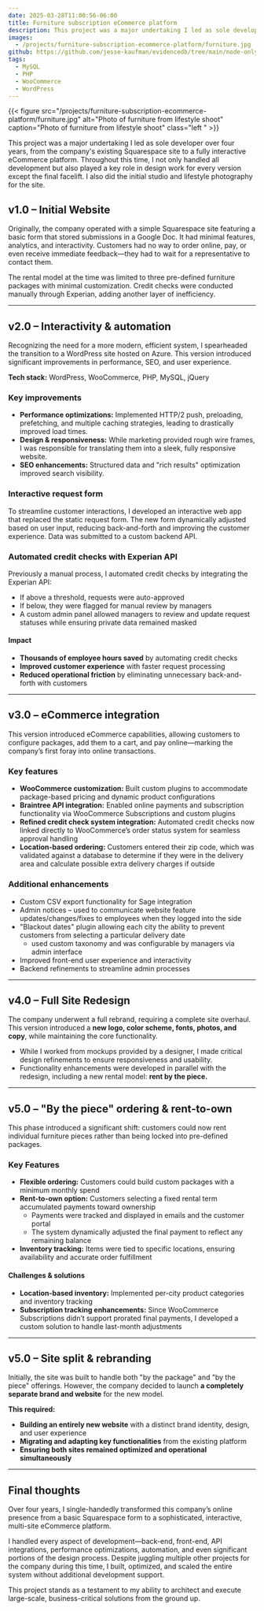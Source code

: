 ```yaml
---
date: 2025-03-28T11:00:56-06:00
title: Furniture subscription eCommerce platform
description: This project was a major undertaking I led as sole developer over four years, from the company's existing Squarespace site to a fully interactive eCommerce platform.
images:
  - /projects/furniture-subscription-ecommerce-platform/furniture.jpg
github: https://github.com/jesse-kaufman/evidencedb/tree/main/node-only
tags:
  - MySQL
  - PHP
  - WooCommerce
  - WordPress
---
```

{{< figure src="/projects/furniture-subscription-ecommerce-platform/furniture.jpg" alt="Photo of furniture from lifestyle shoot" caption="Photo of furniture from lifestyle shoot" class="left " >}}

This project was a major undertaking I led as sole developer over four years, from the company's existing Squarespace site to a fully interactive eCommerce platform. Throughout this time, I not only handled all development but also played a key role in design work for every version except the final facelift. I also did the initial studio and lifestyle photography for the site.

## v1.0 – **Initial Website**

Originally, the company operated with a simple Squarespace site featuring a basic form that stored submissions in a Google Doc. It had minimal features, analytics, and interactivity. Customers had no way to order online, pay, or even receive immediate feedback—they had to wait for a representative to contact them.

The rental model at the time was limited to three pre-defined furniture packages with minimal customization. Credit checks were conducted manually through Experian, adding another layer of inefficiency.

---

## v2.0 – **Interactivity & automation**

Recognizing the need for a more modern, efficient system, I spearheaded the transition to a WordPress site hosted on Azure. This version introduced significant improvements in performance, SEO, and user experience.

**Tech stack:** WordPress, WooCommerce, PHP, MySQL, jQuery

### Key improvements

- **Performance optimizations:** Implemented HTTP/2 push, preloading, prefetching, and multiple caching strategies, leading to drastically improved load times.
- **Design & responsiveness:** While marketing provided rough wire frames, I was responsible for translating them into a sleek, fully responsive website.
- **SEO enhancements:** Structured data and "rich results" optimization improved search visibility.

### Interactive request form

To streamline customer interactions, I developed an interactive web app that replaced the static request form. The new form dynamically adjusted based on user input, reducing back-and-forth and improving the customer experience. Data was submitted to a custom backend API.

### Automated credit checks with Experian API

Previously a manual process, I automated credit checks by integrating the Experian API:

- If above a threshold, requests were auto-approved
- If below, they were flagged for manual review by managers
- A custom admin panel allowed managers to review and update request statuses while ensuring private data remained masked

#### Impact

- **Thousands of employee hours saved** by automating credit checks
- **Improved customer experience** with faster request processing
- **Reduced operational friction** by eliminating unnecessary back-and-forth with customers

---

## v3.0 – **eCommerce integration**

This version introduced eCommerce capabilities, allowing customers to configure packages, add them to a cart, and pay online—marking the company’s first foray into online transactions.

### Key features

- **WooCommerce customization:** Built custom plugins to accommodate package-based pricing and dynamic product configurations
- **Braintree API integration:** Enabled online payments and subscription functionality via WooCommerce Subscriptions and custom plugins
- **Refined credit check system integration:** Automated credit checks now linked directly to WooCommerce’s order status system for seamless approval handling
- **Location-based ordering:** Customers entered their zip code, which was validated against a database to determine if they were in the delivery area and calculate possible extra delivery charges if outside

### Additional enhancements

- Custom CSV export functionality for Sage integration
- Admin notices – used to communicate website feature updates/changes/fixes to employees when they logged into the side
- "Blackout dates" plugin allowing each city the ability to prevent customers from selecting a particular delivery date
  - used custom taxonomy and was configurable by managers via admin interface
- Improved front-end user experience and interactivity
- Backend refinements to streamline admin processes

---

## v4.0 – Full Site Redesign

The company underwent a full rebrand, requiring a complete site overhaul. This version introduced a **new logo, color scheme, fonts, photos, and copy**, while maintaining the core functionality.

- While I worked from mockups provided by a designer, I made critical design refinements to ensure responsiveness and usability.
- Functionality enhancements were developed in parallel with the redesign, including a new rental model: **rent by the piece.**

---

## v5.0 – "By the piece" ordering & rent-to-own

This phase introduced a significant shift: customers could now rent individual furniture pieces rather than being locked into pre-defined packages.

### Key Features

- **Flexible ordering:** Customers could build custom packages with a minimum monthly spend
- **Rent-to-own option:** Customers selecting a fixed rental term accumulated payments toward ownership
  - Payments were tracked and displayed in emails and the customer portal
  - The system dynamically adjusted the final payment to reflect any remaining balance
- **Inventory tracking:** Items were tied to specific locations, ensuring availability and accurate order fulfillment

#### Challenges & solutions

- **Location-based inventory:** Implemented per-city product categories and inventory tracking
- **Subscription tracking enhancements:** Since WooCommerce Subscriptions didn’t support prorated final payments, I developed a custom solution to handle last-month adjustments

---

## v5.0 – Site split & rebranding

Initially, the site was built to handle both "by the package" and "by the piece" offerings. However, the company decided to launch **a completely separate brand and website** for the new model.

**This required:**

- **Building an entirely new website** with a distinct brand identity, design, and user experience
- **Migrating and adapting key functionalities** from the existing platform
- **Ensuring both sites remained optimized and operational simultaneously**

---

## Final thoughts

Over four years, I single-handedly transformed this company’s online presence from a basic Squarespace form to a sophisticated, interactive, multi-site eCommerce platform.

I handled every aspect of development—back-end, front-end, API integrations, performance optimizations, automation, and even significant portions of the design process. Despite juggling multiple other projects for the company during this time, I built, optimized, and scaled the entire system without additional development support.

This project stands as a testament to my ability to architect and execute large-scale, business-critical solutions from the ground up.
